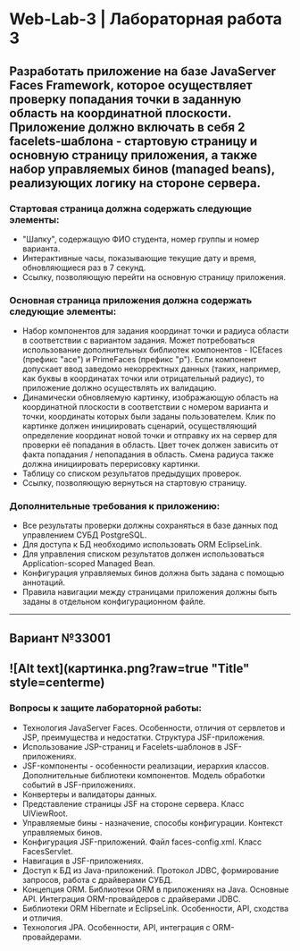 # Web-Lab-3    |  Лабораторная работа 3


## Разработать приложение на базе JavaServer Faces Framework, которое осуществляет проверку попадания точки в заданную область на координатной плоскости. Приложение должно включать в себя 2 facelets-шаблона - стартовую страницу и основную страницу приложения, а также набор управляемых бинов (managed beans), реализующих логику на стороне сервера.

### Стартовая страница должна содержать следующие элементы:
+ "Шапку", содержащую ФИО студента, номер группы и номер варианта.
+ Интерактивные часы, показывающие текущие дату и время, обновляющиеся раз в 7 секунд.
+ Ссылку, позволяющую перейти на основную страницу приложения.

### Основная страница приложения должна содержать следующие элементы:
+ Набор компонентов для задания координат точки и радиуса области в соответствии с вариантом задания. Может потребоваться использование дополнительных библиотек компонентов - ICEfaces (префикс "ace") и PrimeFaces (префикс "p"). Если компонент допускает ввод заведомо некорректных данных (таких, например, как буквы в координатах точки или отрицательный радиус), то приложение должно осуществлять их валидацию.
+ Динамически обновляемую картинку, изображающую область на координатной плоскости в соответствии с номером варианта и точки, координаты которых были заданы пользователем. Клик по картинке должен инициировать сценарий, осуществляющий определение координат новой точки и отправку их на сервер для проверки её попадания в область. Цвет точек должен зависить от факта попадания / непопадания в область. Смена радиуса также должна инициировать перерисовку картинки.
+ Таблицу со списком результатов предыдущих проверок.
+ Ссылку, позволяющую вернуться на стартовую страницу.

### Дополнительные требования к приложению:
+ Все результаты проверки должны сохраняться в базе данных под управлением СУБД PostgreSQL.
+ Для доступа к БД необходимо использовать ORM EclipseLink.
+ Для управления списком результатов должен использоваться Application-scoped Managed Bean.
+ Конфигурация управляемых бинов должна быть задана с помощью аннотаций.
+ Правила навигации между страницами приложения должны быть заданы в отдельном конфигурационном файле.

 ------------
## Вариант №33001

![Alt text](картинка.png?raw=true "Title" style=centerme)
 ------------
### Вопросы к защите лабораторной работы:
+ Технология JavaServer Faces. Особенности, отличия от сервлетов и JSP, преимущества и недостатки. Структура JSF-приложения.
+ Использование JSP-страниц и Facelets-шаблонов в JSF-приложениях.
+ JSF-компоненты - особенности реализации, иерархия классов. Дополнительные библиотеки компонентов. Модель обработки событий в JSF-приложениях.
+ Конвертеры и валидаторы данных.
+ Представление страницы JSF на стороне сервера. Класс UIViewRoot.
+ Управляемые бины - назначение, способы конфигурации. Контекст управляемых бинов.
+ Конфигурация JSF-приложений. Файл faces-config.xml. Класс FacesServlet.
+ Навигация в JSF-приложениях.
+ Доступ к БД из Java-приложений. Протокол JDBC, формирование запросов, работа с драйверами СУБД.
+ Концепция ORM. Библиотеки ORM в приложениях на Java. Основные API. Интеграция ORM-провайдеров с драйверами JDBC.
+ Библиотеки ORM Hibernate и EclipseLink. Особенности, API, сходства и отличия.
+ Технология JPA. Особенности, API, интеграция с ORM-провайдерами.
